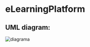 # eLearningPlatform

## UML diagram:
![diagrama](https://user-images.githubusercontent.com/73616883/162612486-e93aad82-90e1-4fcd-86c3-687154a52d22.png)
